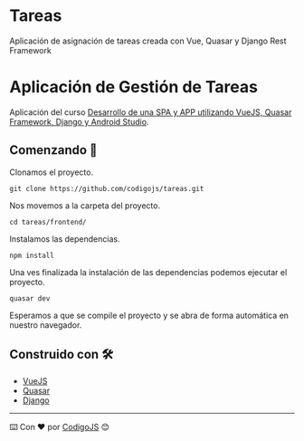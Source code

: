 # Tareas
Aplicación de asignación de tareas creada con Vue, Quasar y Django Rest Framework
# Aplicación de Gestión de Tareas

Aplicación del curso [Desarrollo de una SPA y APP utilizando VueJS, Quasar Framework, Django y Android Studio](https://www.codigojs.com/quasar-framework/desarrollo-spa-y-app-quasar-django-y-android/).

## Comenzando 🚀

Clonamos el proyecto.

```
git clone https://github.com/codigojs/tareas.git
```

Nos movemos a la carpeta del proyecto.
```
cd tareas/frontend/
```

Instalamos las dependencias.

```
npm install
```

Una ves finalizada la instalación de las dependencias podemos ejecutar el proyecto.

```
quasar dev
```

Esperamos a que se compile el proyecto y se abra de forma automática en nuestro navegador.


## Construido con 🛠️

* [VueJS](https://vuejs.org/)
* [Quasar](https://quasar.dev/)
* [Django](https://https://www.djangoproject.com-) 


---
⌨️ Con ❤️ por [CodigoJS](https://www.codigojs.com) 😊